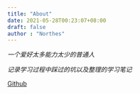```yaml
---
title: "About"
date: 2021-05-28T00:23:07+08:00
draft: false
author : "Northes"
---
```


*一个爱好太多能力太少的普通人*

*记录学习过程中踩过的坑以及整理的学习笔记*


[Github](https://github.com/northes)
